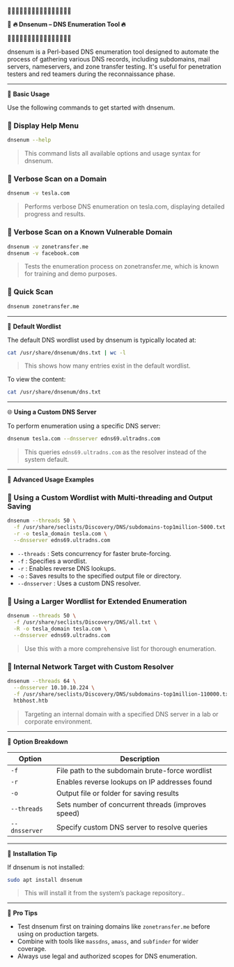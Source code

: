 🔸🔹🔸🔹🔸🔹🔸🔹🔸🔹🔸🔹🔸🔹🔸🔹

🧰 **🔥 Dnsenum – DNS Enumeration Tool 🔥**

🔸🔹🔸🔹🔸🔹🔸🔹🔸🔹🔸🔹🔸🔹🔸🔹

dnsenum is a Perl-based DNS enumeration tool designed to automate the process of gathering various DNS records, including subdomains, mail servers, nameservers, and zone transfer testing. It's useful for penetration testers and red teamers during the reconnaissance phase.

---

🧪 **Basic Usage**

Use the following commands to get started with dnsenum.

### 🔹 Display Help Menu
```bash
dnsenum --help
```
> This command lists all available options and usage syntax for dnsenum.

### 🔹 Verbose Scan on a Domain
```bash
dnsenum -v tesla.com
```
> Performs verbose DNS enumeration on tesla.com, displaying detailed progress and results.

### 🔹 Verbose Scan on a Known Vulnerable Domain
```bash
dnsenum -v zonetransfer.me
dnsenum -v facebook.com
```
> Tests the enumeration process on zonetransfer.me, which is known for training and demo purposes.

### 🔹 Quick Scan
```bash
dnsenum zonetransfer.me
```

---

📂 **Default Wordlist**

The default DNS wordlist used by dnsenum is typically located at:
```bash
cat /usr/share/dnsenum/dns.txt | wc -l
```
> This shows how many entries exist in the default wordlist.

To view the content:
```bash
cat /usr/share/dnsenum/dns.txt
```

---

🌐 **Using a Custom DNS Server**

To perform enumeration using a specific DNS server:
```bash
dnsenum tesla.com --dnsserver edns69.ultradns.com
```
> This queries `edns69.ultradns.com` as the resolver instead of the system default.

---

🚀 **Advanced Usage Examples**

### 🔹 Using a Custom Wordlist with Multi-threading and Output Saving
```bash
dnsenum --threads 50 \
  -f /usr/share/seclists/Discovery/DNS/subdomains-top1million-5000.txt \
  -r -o tesla_domain tesla.com \
  --dnsserver edns69.ultradns.com
```
- `--threads` : Sets concurrency for faster brute-forcing.
- `-f` : Specifies a wordlist.
- `-r` : Enables reverse DNS lookups.
- `-o` : Saves results to the specified output file or directory.
- `--dnsserver` : Uses a custom DNS resolver.

### 🔹 Using a Larger Wordlist for Extended Enumeration
```bash
dnsenum --threads 50 \
  -f /usr/share/seclists/Discovery/DNS/all.txt \
  -R -o tesla_domain tesla.com \
  --dnsserver edns69.ultradns.com
```
> Use this with a more comprehensive list for thorough enumeration.

### 🔹 Internal Network Target with Custom Resolver
```bash
dnsenum --threads 64 \
  --dnsserver 10.10.10.224 \
  -f /usr/share/seclists/Discovery/DNS/subdomains-top1million-110000.txt \
  htbhost.htb
```
> Targeting an internal domain with a specified DNS server in a lab or corporate environment.

---

📌 **Option Breakdown**

| Option         | Description                                                       |
|----------------|-------------------------------------------------------------------|
| `-f`           | File path to the subdomain brute-force wordlist                  |
| `-r`           | Enables reverse lookups on IP addresses found                    |
| `-o`           | Output file or folder for saving results                         |
| `--threads`    | Sets number of concurrent threads (improves speed)               |
| `--dnsserver`  | Specify custom DNS server to resolve queries                     |

---

🧷 **Installation Tip**

If dnsenum is not installed:
```bash
sudo apt install dnsenum
```
> This will install it from the system’s package repository..

---

🧠 **Pro Tips**

- Test dnsenum first on training domains like `zonetransfer.me` before using on production targets.
- Combine with tools like `massdns`, `amass`, and `subfinder` for wider coverage.
- Always use legal and authorized scopes for DNS enumeration.

